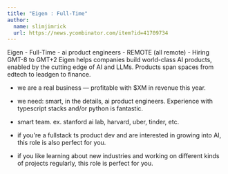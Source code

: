 ```yaml
---
title: "Eigen : Full-Time"
author:
  name: slimjimrick
  url: https://news.ycombinator.com/item?id=41709734
---
```

Eigen - Full-Time - ai product engineers - REMOTE (all remote) - Hiring GMT-8 to GMT+2 Eigen helps companies build world-class AI products, enabled by the cutting edge of AI and LLMs. Products span spaces from edtech to leadgen to finance.
* we are a real business — profitable with $XM in revenue this year.

* we need: smart, in the details, ai product engineers. Experience with typescript stacks and&#x2F;or python is fantastic.

* smart team. ex. stanford ai lab, harvard, uber, tinder, etc.

* if you&#x27;re a fullstack ts product dev and are interested in growing into AI, this role is also perfect for you.

* if you like learning about new industries and working on different kinds of projects regularly, this role is perfect for you.
<JobApplication />
